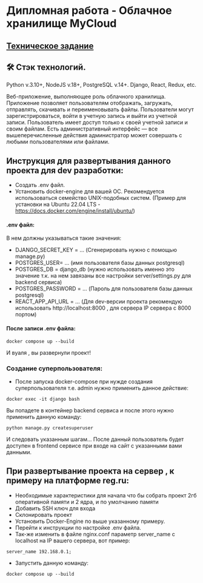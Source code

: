 # Дипломная работа - Облачное хранилище MyCloud

## [Техническое задание](https://github.com/netology-code/fpy-diplom/blob/main/README.md)

## 🛠 Стэк технологий.

Python v.3.10+, NodeJS v.18+, PostgreSQL v.14+.
Django, React, Redux, etc.

Веб-приложение, выполняющее роль облачного хранилища.
Приложение позволяет пользователям отображать, загружать, отправлять, скачивать и переименовывать файлы.
Пользователи могут зарегистрироваться, войти в учетную запись и выйти из учетной записи.
Пользователь имеет доступ только к своей учетной записи и своим файлам.
Есть административный интерфейс — все вышеперечисленные действия администратор может совершать с любыми пользователями или файлами.

## Инструкция для развертывания данного проекта для dev разработки:
- Создать .env файл.
- Установить docker-engine для вашей ОС. Рекомендуется использоваться семейство UNIX-подобных систем. (Пример для установки на Ubuntu 22.04 LTS - https://docs.docker.com/engine/install/ubuntu/)

#### .env файл:
В нем должны указываться такие значения:
- DJANGO_SECRET_KEY = ... (Сгенерировать нужно с помощью manage.py)
- POSTGRES_USER= ... (имя пользователя базы данных postgresql)
- POSTGRES_DB = django_db (нужно использовать именно это значение т.к. на нем завязаны все настройки server/settings.py для backend сервиса)
- POSTGRES_PASSWORD = ... (Пароль для пользователя базы данных postgresql)
- REACT_APP_API_URL = ... (Для dev-версии проекта рекомендую использовать http://localhost:8000 , для сервера IP сервера с 8000 портом)

#### После записи .env файла:
```
docker compose up --build
```

И вуаля , вы развернули проект!

### Создание суперпользователя:
- После запуска docker-compose при нужде создания суперпользователя т.е. admin нужно применить данное действие:
```
docker exec -it django bash
```
Вы попадете в контейнер backend сервиса и после этого нужно применить данную команду:
```
python manage.py createsuperuser
```
И следовать указанным шагам... После данный пользователь будет доступен в frontend сервисе при входе на сайт с указанными вами данными.

## При развертывание проекта на сервер , к примеру на платформе reg.ru:
- Необходимые характеристики для начала что бы собрать проект 2гб оперативной памяти и 2 ядра, и по умолчанию памяти
- Добавить SSH ключ для входа
- Склонировать проект
- Установить Docker-Engine по выше указанному примеру.
- Перейти к инструкции по настройке .env файла.
- Так-же изменить в файле nginx.conf параметр server_name с localhost на IP вашего сервера, вот пример:
```
server_name 192.168.0.1;
```
- Запустить данную команду:
```
docker compose up --build
```
